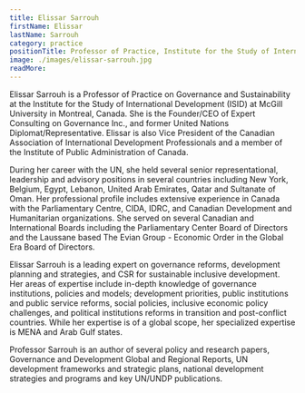 ```yaml
---
title: Elissar Sarrouh
firstName: Elissar
lastName: Sarrouh
category: practice
positionTitle: Professor of Practice, Institute for the Study of International Development
image: ./images/elissar-sarrouh.jpg
readMore: 
---
```


<p>Elissar Sarrouh is a Professor of Practice on Governance and Sustainability at the Institute for the Study of International Development (ISID) at McGill University in Montreal, Canada. She is the Founder/CEO of Expert Consulting on Governance Inc., and former United Nations Diplomat/Representative. Elissar is also Vice President of the Canadian Association of International Development Professionals and a member of the Institute of Public Administration of Canada.</p>

<p>During her career with the UN, she held several senior representational, leadership and advisory positions in several countries including New York, Belgium, Egypt, Lebanon, United Arab Emirates, Qatar and Sultanate of Oman.  Her professional profile includes extensive experience in Canada with the Parliamentary Centre, CIDA, IDRC, and Canadian Development and Humanitarian organizations. She served on several Canadian and International Boards including the Parliamentary Center Board of Directors and the Laussane based The Evian Group - Economic Order in the Global Era Board of Directors.</p>

<p>Elissar Sarrouh is a leading expert on governance reforms, development planning and strategies, and CSR for sustainable inclusive development.  Her areas of expertise include in-depth knowledge of governance institutions, policies and models; development priorities, public institutions and public service reforms, social policies, inclusive economic policy challenges, and political institutions reforms in transition and post-conflict countries. While her expertise is of a global scope, her specialized expertise is MENA and Arab Gulf states.</p>

<p>Professor Sarrouh is an author of several policy and research papers, Governance and Development Global and Regional Reports,  UN development frameworks and strategic plans, national development strategies and programs and key UN/UNDP publications.</p>

